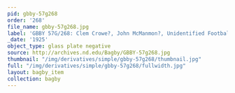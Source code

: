 ```yaml
---
pid: gbby-57g268
order: '268'
file_name: gbby-57g268.jpg
label: 'GBBY 57G/268: Clem Crowe?, John McManmon?, Unidentified Football - c1925'
_date: '1925'
object_type: glass plate negative
source: http://archives.nd.edu/Bagby/GBBY-57g268.jpg
thumbnail: "/img/derivatives/simple/gbby-57g268/thumbnail.jpg"
full: "/img/derivatives/simple/gbby-57g268/fullwidth.jpg"
layout: bagby_item
collection: bagby
---
```

